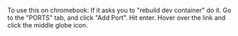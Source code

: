 To use this on chromebook:
If it asks you to "rebuild dev container" do it.
Go to the "PORTS" tab, and click "Add Port". Hit enter.
Hover over the link and click the middle globe icon.
